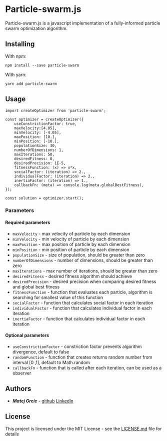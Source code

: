 # Particle-swarm.js

Particle-swarm.js is a javascript implementation of a fully-informed particle swarm optimization algorithm.

## Installing

With npm:

```
npm install --save particle-swarm
```

With yarn:

```
yarn add particle-swarm
```

## Usage

```  
import createOptimizer from 'particle-swarm';

const optimizer = createOptimizer({
    useConstrictionFactor: true,
    maxVelocity:[4.05],
    minVelocity: [-4.05],
    maxPosition: [10.],
    minPosition: [-10.],
    populationSize: 30,
    numberOfDimensions: 1,
    maxIterations: 50,
    desiredFitness: 0,
    desiredPrecision: 1E-5,
    fitnessFunction: (x) => x*x,
    socialFactor: (iteration) => 2.,
    individualFactor: (iteration) => 2.,
    inertiaFactor: (iteration) => 1.,
    callbackFn: (meta) => console.log(meta.globalBestFitness),
});

const solution = optimizer.start();
```

### Parameters

#### Required parameters

* ```maxVelocity``` - max velocity of particle by each dimension
* ```minVelocity``` - min velocity of particle by each dimension
* ```maxPosition``` - max position of particle by each dimension
* ```minPosition``` - min position of particle by each dimension
* ```populationSize``` - size of population, should be greater than zero
* ```numberOfDimensions``` - number of dimensions, should be greater than zero
* ```maxIterations``` - max number of iterations, should be greater than zero
* ```desiredFitness``` - desired fitness algorithm should achieve
* ```desiredPrecision``` - desired precision when comparing desired fitness and global best fitness
* ```fitnessFunction``` - function that evaluates each particle, algorithm is searching for smallest value of this function
* ```socialFactor``` - function that calculates social factor in each iteration
* ```individualFactor``` - function that calculates individual factor in each iteration
* ```inertiaFactor``` - function that calculates individual factor in each iteration

#### Optional parameters

* ```useConstrictionFactor``` - constriction factor prevents algorithm divergence, default to false
* ```randomFunction``` - function that creates returns random number from interval [0 ,1], default to Math.random
* ```callbackFn``` - function that is called after each iteration, can be used as a observer

## Authors

* **_Matej Grcic_** - [github](https://github.com/matejgrcic) [LinkedIn](https://www.linkedin.com/in/matej-grcic/)

## License

This project is licensed under the MIT License - see the [LICENSE.md](LICENSE.md) file for details

